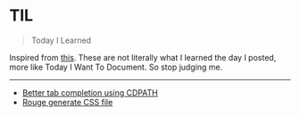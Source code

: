 # TIL

> Today I Learned

Inspired from [this](https://github.com/jbranchaud/til). These are not literally what I learned the day I posted, more like Today I Want To Document. So stop judging me. 

---
- [Better tab completion using CDPATH](better-tab-completion-using-cdpath.md)
- [Rouge generate CSS file](rouge-generate-css-file.md)
